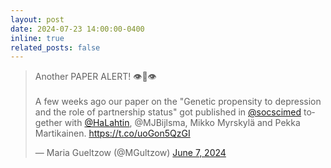 ```yaml
---
layout: post
date: 2024-07-23 14:00:00-0400
inline: true
related_posts: false
---
```

<blockquote class="twitter-tweet"><p lang="en" dir="ltr">Another PAPER ALERT! 👁👄👁 <br><br>A few weeks ago our paper on the &quot;Genetic propensity to depression and the role of partnership status&quot; got published in <a href="https://twitter.com/socscimed?ref_src=twsrc%5Etfw">@socscimed</a> together with <a href="https://twitter.com/HaLahtin?ref_src=twsrc%5Etfw">@HaLahtin</a>, @MJBijlsma, Mikko Myrskylä and Pekka Martikainen. <a href="https://t.co/uoGon5QzGI">https://t.co/uoGon5QzGI</a></p>&mdash; Maria Gueltzow (@MGultzow) <a href="https://twitter.com/MGultzow/status/1799106949033885728?ref_src=twsrc%5Etfw">June 7, 2024</a></blockquote> <script async src="https://platform.twitter.com/widgets.js" charset="utf-8"></script>